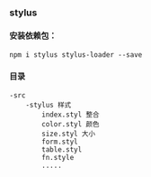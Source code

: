 ### stylus

#### 安装依赖包：

```
npm i stylus stylus-loader --save
```

#### 目录

```
-src 
	-stylus 样式
		index.styl 整合 
		color.styl 颜色
		size.styl 大小
		form.styl 
		table.styl 
		fn.style 
		.....
```

